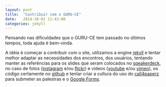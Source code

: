 ```yaml
---
layout: post
title:  "Contribuir com o GURU-CE"
date:   2014-10-02 11:41:00
categories: jekyll
---
```


Pensando nas dificuldades que o GURU-CE tem passado no últimos tempos, toda ajuda é bem-vinda.

A idéia é começar a contribuir com o site, utilizamos a engine [jekyll](http://jekyllrb.com) e tentar melhor adaptar as necessidades dos encontros, dos usuários, tentando manter as referências para os slides que seram colocados no [speakerdeck](https://speakerdeck.com), no caso de fotos ([instagram](http://instagram.com) e/ou [flickr](https://www.flickr.com)) e videos ([youtube](https://www.youtube.com) e/ou [vimeo](https://vimeo.com)), os código certamente no [github](https://github.com) e tentar criar a cultura do uso do [call4paperz](http://call4paperz.com/) para submeter as palestras e o [Google Forms](https://docs.google.com/forms).
